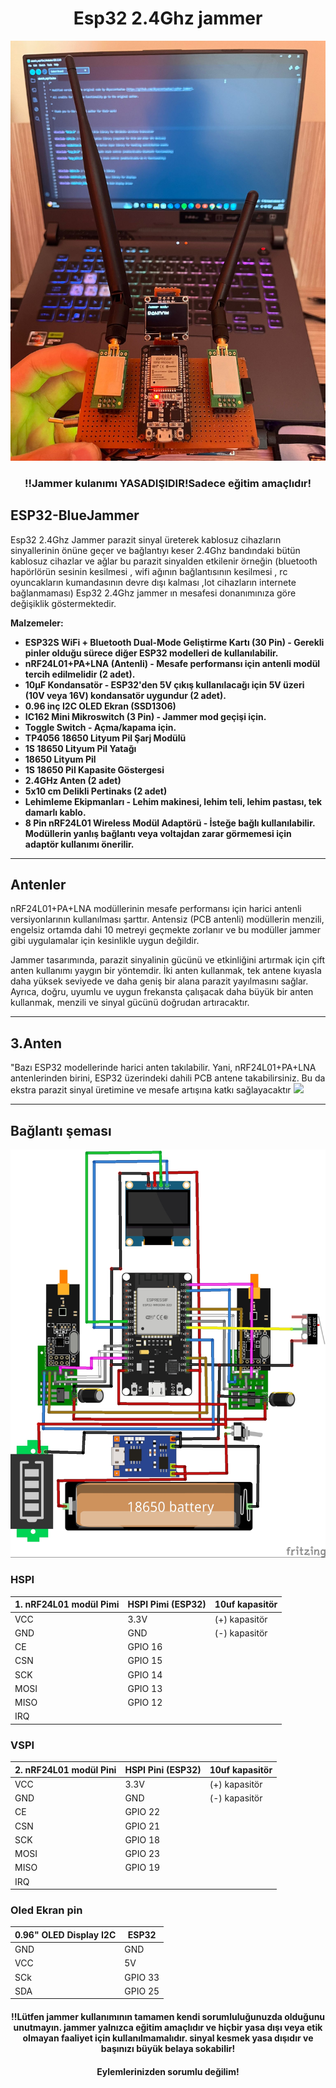 <h1 align="center">Esp32 2.4Ghz jammer</h1>
<div align="center">
  <img src="galeri/jammer7.jpeg" alt="ESP32-BlueJammer">
  <h3 align="center">!!Jammer kulanımı YASADIŞIDIR!Sadece eğitim amaçlıdır!</h3>
</div>




## ESP32-BlueJammer
Esp32 2.4Ghz Jammer parazit sinyal üreterek kablosuz cihazların sinyallerinin önüne geçer ve bağlantıyı keser 2.4Ghz bandındaki bütün kablosuz cihazlar ve ağlar bu parazit sinyalden etkilenir örneğin (bluetooth hapörlörün sesinin kesilmesi , wifi ağının bağlantısının kesilmesi , rc oyuncakların kumandasının devre dışı kalması ,Iot cihazların internete bağlanmaması) Esp32 2.4Ghz jammer ın mesafesi donanımınıza göre değişiklik göstermektedir.





**Malzemeler:**  
- **ESP32S WiFi + Bluetooth Dual-Mode Geliştirme Kartı (30 Pin) - Gerekli pinler olduğu sürece diğer ESP32 modelleri de kullanılabilir.**
- **nRF24L01+PA+LNA (Antenli) - Mesafe performansı için antenli modül tercih edilmelidir (2 adet).**
- **10μF Kondansatör - ESP32'den 5V çıkış kullanılacağı için 5V üzeri (10V veya 16V) kondansatör uygundur (2 adet).**
- **0.96 inç I2C OLED Ekran (SSD1306)**
- **IC162 Mini Mikroswitch (3 Pin) - Jammer mod geçişi için.**
- **Toggle Switch - Açma/kapama için.**
- **TP4056 18650 Lityum Pil Şarj Modülü**
- **1S 18650 Lityum Pil Yatağı**
- **18650 Lityum Pil**
- **1S 18650 Pil Kapasite Göstergesi**
- **2.4GHz Anten (2 adet)** 
- **5x10 cm Delikli Pertinaks (2 adet)** 
- **Lehimleme Ekipmanları - Lehim makinesi, lehim teli, lehim pastası, tek damarlı kablo.**
- **8 Pin nRF24L01 Wireless Modül Adaptörü - İsteğe bağlı kullanılabilir. Modüllerin yanlış bağlantı veya voltajdan zarar görmemesi için adaptör kullanımı önerilir.**


---

## Antenler
nRF24L01+PA+LNA modüllerinin mesafe performansı için harici antenli versiyonlarının kullanılması şarttır. Antensiz (PCB antenli) modüllerin menzili, engelsiz ortamda dahi 10 metreyi geçmekte zorlanır ve bu modüller jammer gibi uygulamalar için kesinlikle uygun değildir.

Jammer tasarımında, parazit sinyalinin gücünü ve etkinliğini artırmak için çift anten kullanımı yaygın bir yöntemdir. İki anten kullanmak, tek antene kıyasla daha yüksek seviyede ve daha geniş bir alana parazit yayılmasını sağlar. Ayrıca, doğru, uyumlu ve uygun frekansta çalışacak daha büyük bir anten kullanmak, menzili ve sinyal gücünü doğrudan artıracaktır.

---

## 3.Anten
"Bazı ESP32 modellerinde harici anten takılabilir. Yani, nRF24L01+PA+LNA antenlerinden birini, ESP32 üzerindeki dahili PCB antene takabilirsiniz. Bu da ekstra parazit sinyal üretimine ve mesafe artışına katkı sağlayacaktır
<img src="galeri/esp32antenli.jpeg">

---

## Bağlantı şeması
<img src="galeri/jammerfritzing.jpg">





### HSPI
|1. nRF24L01 modül Pimi | HSPI Pimi (ESP32) | 10uf kapasitör |
|---------------|------------------|--------------------|
| VCC           | 3.3V             | (+) kapasitör |
| GND           | GND              | (-) kapasitör |
| CE            | GPIO 16          |
| CSN           | GPIO 15          |
| SCK           | GPIO 14          |
| MOSI          | GPIO 13          |
| MISO          | GPIO 12          |
| IRQ           |                  |

### VSPI 
| 2. nRF24L01 modül Pini | HSPI Pini (ESP32) | 10uf kapasitör |
|---------------|------------------|--------------------|
| VCC           | 3.3V             | (+) kapasitör |
| GND           | GND              | (-) kapasitör |
| CE            | GPIO 22          |
| CSN           | GPIO 21          |
| SCK           | GPIO 18          |
| MOSI          | GPIO 23          |
| MISO          | GPIO 19          |
| IRQ           |                  |



### Oled Ekran pin
| 0.96" OLED Display I2C | ESP32 |
|------------------------|-------|
|          GND           |  GND  |
|          VCC           | 5V  |
|          SCk           |GPIO 33 |
|          SDA           |GPIO 25 |





<h4 align="center">!!Lütfen jammer kullanımının tamamen kendi sorumluluğunuzda olduğunu unutmayın. jammer yalnızca eğitim amaçlıdır ve hiçbir yasa dışı veya etik olmayan faaliyet için kullanılmamalıdır. sinyal kesmek yasa dışıdır ve başınızı büyük belaya sokabilir!</h4>
<h4 align="center">Eylemlerinizden sorumlu değilim!</h4>
